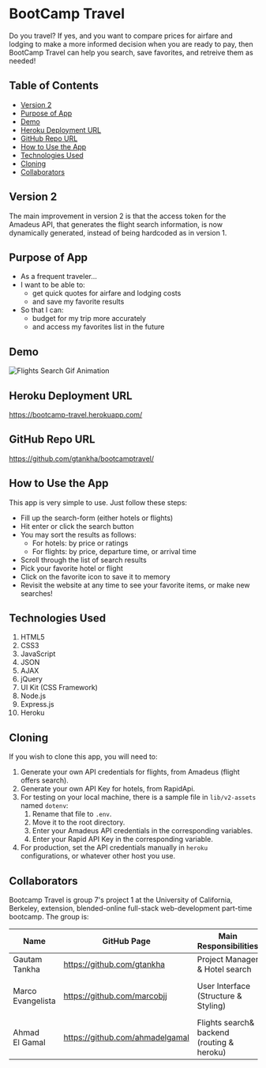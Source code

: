 # BootCamp Travel

Do you travel? If yes, and you want to compare prices for airfare and lodging to make a more informed decision when you are ready to pay, then BootCamp Travel can help you search, save favorites, and retreive them as needed!

## Table of Contents

- [Version 2](#Version-2)
- [Purpose of App](#Purpose-of-App)
- [Demo](#Demo)
- [Heroku Deployment URL](#Heroku-Deployment-URL)
- [GitHub Repo URL](#GitHub-Repo-URL)
- [How to Use the App](#How-to-Use-the-App)
- [Technologies Used](#Technologies-Used)
- [Cloning](#Cloning)
- [Collaborators](#Collaborators)

## Version 2

The main improvement in version 2 is that the access token for the Amadeus API, that generates the flight search information, is now dynamically generated, instead of being hardcoded as in version 1.

## Purpose of App

- As a frequent traveler...
- I want to be able to:
  - get quick quotes for airfare and lodging costs
  - and save my favorite results
- So that I can:
  - budget for my trip more accurately
  - and access my favorites list in the future

## Demo

![Flights Search Gif Animation](./public/assets/images/flights-animation.gif)

## Heroku Deployment URL

https://bootcamp-travel.herokuapp.com/

## GitHub Repo URL

https://github.com/gtankha/bootcamptravel/

## How to Use the App

This app is very simple to use. Just follow these steps:

- Fill up the search-form (either hotels or flights)
- Hit enter or click the search button
- You may sort the results as follows:
  - For hotels: by price or ratings
  - For flights: by price, departure time, or arrival time
- Scroll through the list of search results
- Pick your favorite hotel or flight
- Click on the favorite icon to save it to memory
- Revisit the website at any time to see your favorite items, or make new searches!

## Technologies Used

1. HTML5
2. CSS3
3. JavaScript
4. JSON
5. AJAX
6. jQuery
7. UI Kit (CSS Framework)
8. Node.js
9. Express.js
10. Heroku

## Cloning

If you wish to clone this app, you will need to:

1. Generate your own API credentials for flights, from Amadeus (flight offers search).
1. Generate your own API Key for hotels, from RapidApi.
1. For testing on your local machine, there is a sample file in `lib/v2-assets` named `dotenv`:
   1. Rename that file to `.env`.
   1. Move it to the root directory.
   1. Enter your Amadeus API credentials in the corresponding variables.
   1. Enter your Rapid API Key in the corresponding variable.
1. For production, set the API credentials manually in `heroku` configurations, or whatever other host you use.

## Collaborators

Bootcamp Travel is group 7's project 1 at the University of California, Berkeley, extension, blended-online full-stack web-development part-time bootcamp. The group is:

| Name              | GitHub Page                     | Main Responsibilities                      | Main Files                               |
| ----------------- | ------------------------------- | ------------------------------------------ | ---------------------------------------- |
| Gautam Tankha     | https://github.com/gtankha      | Project Manager & Hotel search             | `hotel.js`                               |
| Marco Evangelista | https://github.com/marcobjj     | User Interface (Structure & Styling)       | `index.html`, `style.css`, & `script.js` |
| Ahmad El Gamal    | https://github.com/ahmadelgamal | Flights search& backend (routing & heroku) | `flights.js` & `server.js`               |
